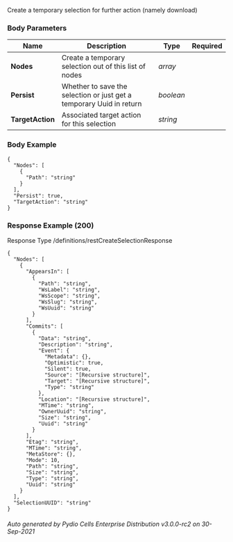 






 
Create a temporary selection for further action (namely download)  


### Body Parameters

Name | Description | Type | Required
---|---|---|---
**Nodes** | Create a temporary selection out of this list of nodes | _array_ |   
**Persist** | Whether to save the selection or just get a temporary Uuid in return | _boolean_ |   
**TargetAction** | Associated target action for this selection | _string_ |   


### Body Example
```
{
  "Nodes": [
    {
      "Path": "string"
    }
  ],
  "Persist": true,
  "TargetAction": "string"
}
```






### Response Example (200)
Response Type /definitions/restCreateSelectionResponse

```
{
  "Nodes": [
    {
      "AppearsIn": [
        {
          "Path": "string",
          "WsLabel": "string",
          "WsScope": "string",
          "WsSlug": "string",
          "WsUuid": "string"
        }
      ],
      "Commits": [
        {
          "Data": "string",
          "Description": "string",
          "Event": {
            "Metadata": {},
            "Optimistic": true,
            "Silent": true,
            "Source": "[Recursive structure]",
            "Target": "[Recursive structure]",
            "Type": "string"
          },
          "Location": "[Recursive structure]",
          "MTime": "string",
          "OwnerUuid": "string",
          "Size": "string",
          "Uuid": "string"
        }
      ],
      "Etag": "string",
      "MTime": "string",
      "MetaStore": {},
      "Mode": 10,
      "Path": "string",
      "Size": "string",
      "Type": "string",
      "Uuid": "string"
    }
  ],
  "SelectionUUID": "string"
}
```




###### Auto generated by Pydio Cells Enterprise Distribution v3.0.0-rc2 on 30-Sep-2021
